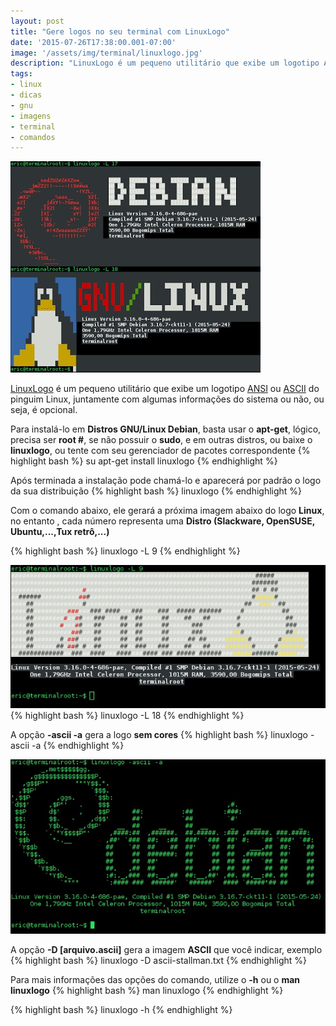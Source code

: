 ```yaml
---
layout: post
title: "Gere logos no seu terminal com LinuxLogo"
date: '2015-07-26T17:38:00.001-07:00'
image: '/assets/img/terminal/linuxlogo.jpg'
description: "LinuxLogo é um pequeno utilitário que exibe um logotipo ANSI ou ASCII do pinguim Linux, juntamente com algumas informações do sistema ou não, ou seja, é opcional."
tags:
- linux
- dicas
- gnu
- imagens
- terminal
- comandos
---
```


![Gere logos no seu terminal com LinuxLogo](/assets/img/terminal/linuxlogo.jpg "Gere logos no seu terminal com LinuxLogo")

[LinuxLogo](https://packages.debian.org/linuxlogo) é um pequeno utilitário que exibe um logotipo [ANSI](https://pt.wikipedia.org/wiki/Código_escape_ANSI) ou [ASCII](https://pt.wikipedia.org/wiki/ASCII) do pinguim Linux, juntamente com algumas informações do sistema ou não, ou seja, é opcional.

Para instalá-lo em __Distros GNU/Linux Debian__, basta usar o __apt-get__, lógico, precisa ser __root #__, se não possuir o __sudo__, e em outras distros, ou baixe o __linuxlogo__, ou tente com seu gerenciador de pacotes correspondente
{% highlight bash %}
su
apt-get install linuxlogo
{% endhighlight %}

Após terminada a instalação pode chamá-lo e aparecerá por padrão o logo da sua distribuição
{% highlight bash %}
linuxlogo
{% endhighlight %}

Com o comando abaixo, ele gerará a próxima imagem abaixo do logo __Linux__, no entanto , cada número representa uma __Distro (Slackware, OpenSUSE, Ubuntu,...,Tux retrô,...)__

{% highlight bash %}
linuxlogo -L 9
{% endhighlight %}
  
![Gere logos no seu terminal com LinuxLogo](/assets/img/terminal/linuxlogo2.jpg "Gere logos no seu terminal com LinuxLogo")
{% highlight bash %}
linuxlogo -L 18
{% endhighlight %}
    
A opção __-ascii -a__ gera a logo __sem cores__
{% highlight bash %}
linuxlogo -ascii -a
{% endhighlight %}
    
![Gere logos no seu terminal com LinuxLogo](/assets/img/terminal/linuxlogo3.jpg "Gere logos no seu terminal com LinuxLogo")

A opção __-D [arquivo.ascii]__ gera a imagem __ASCII__ que você indicar, exemplo
{% highlight bash %}
linuxlogo -D ascii-stallman.txt
{% endhighlight %}
  
Para mais informações das opções do comando, utilize o __-h__ ou o __man linuxlogo__
{% highlight bash %}
man linuxlogo
{% endhighlight %}

{% highlight bash %}
linuxlogo -h
{% endhighlight %}

<script async src="https://pagead2.googlesyndication.com/pagead/js/adsbygoogle.js"></script>

<!-- Informat -->
<ins class="adsbygoogle"
 style="display:block"
 data-ad-client="ca-pub-2838251107855362"
 data-ad-slot="2327980059"
 data-ad-format="auto"
 data-full-width-responsive="true"></ins>

<script>
(adsbygoogle = window.adsbygoogle || []).push({});
</script>

